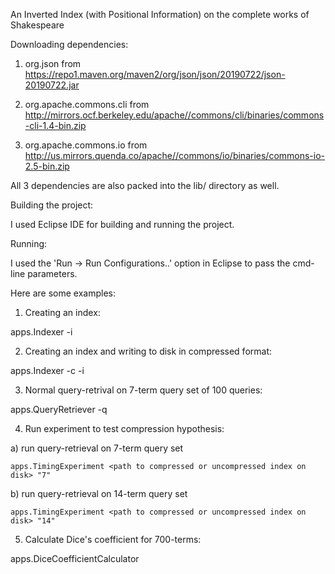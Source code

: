 An Inverted Index (with Positional Information) on the complete works of Shakespeare

Downloading dependencies:

1) org.json from https://repo1.maven.org/maven2/org/json/json/20190722/json-20190722.jar

2) org.apache.commons.cli from http://mirrors.ocf.berkeley.edu/apache//commons/cli/binaries/commons-cli-1.4-bin.zip

3) org.apache.commons.io from http://us.mirrors.quenda.co/apache//commons/io/binaries/commons-io-2.5-bin.zip

All 3 dependencies are also packed into the lib/ directory as well.

Building the project:

I used Eclipse IDE for building and running the project.

Running:

I used the 'Run -> Run Configurations..' option in Eclipse to pass the cmd-line parameters.

Here are some examples:

1) Creating an index:

apps.Indexer <path to JSON file> -i <path to write the index to>

2) Creating an index and writing to disk in compressed format:

apps.Indexer <path to JSON file> -c -i <path to write the index to>

3) Normal query-retrival on 7-term query set of 100 queries:

apps.QueryRetriever -q <path where index can be read from>

4) Run experiment to test compression hypothesis:

  a) run query-retrieval on 7-term query set

    apps.TimingExperiment <path to compressed or uncompressed index on disk> "7"

  b) run query-retrieval on 14-term query set

    apps.TimingExperiment <path to compressed or uncompressed index on disk> "14"

5) Calculate Dice's coefficient for 700-terms:

apps.DiceCoefficientCalculator <path to index on disk>
